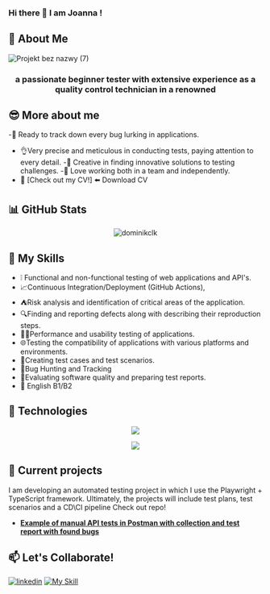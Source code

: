 ### Hi there 👋 I am Joanna !

<!--
**JkellerX/JkellerX** is a ✨ _special_ ✨ repository because its `README.md` (this file) appears on your GitHub profile.

Here are some ideas to get you started:

- 🔭 I’m currently working on ...
- 🌱 I’m currently learning ...
- 👯 I’m looking to collaborate on ...
- 🤔 I’m looking for help with ...
- 💬 Ask me about ...
- 📫 How to reach me: ...
- 😄 Pronouns: ...
- ⚡ Fun fact: ...
-->
## 📝 About Me
![Projekt bez nazwy (7)](https://github.com/DominikCLK/Demo-Bank-Project/assets/75272795/9563588c-8860-432a-a663-2039fb7ff604)

<div align="center">

</div>

<div align="center">

### a passionate beginner tester with extensive experience as a quality control technician in a renowned 


</div>

## 😎 More about me
-👀 Ready to track down every bug lurking in applications.
- 👌Very precise and meticulous in conducting tests, paying attention to every detail.
-🤔 Creative in finding innovative solutions to testing challenges.
-💖 Love working both in a team and independently.
- 📝 [Check out my CV!] ⬅️ Download CV
  

## 📊 GitHub Stats
<!-- Use spaces or &nbsp; to try centering the image -->
<p align="center">
  <img src="https://github-readme-stats.vercel.app/api?username=dominikclk&show_icons=true&locale=en" alt="dominikclk" />
</p>

## 🦾 My Skills
- ❕ Functional and non-functional testing of web applications and API's.
- 📈Continuous Integration/Deployment (GitHub Actions),
- ⛺Risk analysis and identification of critical areas of the application.
- 🔍Finding and reporting defects along with describing their reproduction steps.
- 🏃‍♂️Performance and usability testing of applications.
- 🌐Testing the compatibility of applications with various platforms and environments.
- 📑Creating test cases and test scenarios.
- 🐛Bug Hunting and Tracking
- 📰Evaluating software quality and preparing test reports.
- 👄 English B1/B2

## 🔧 Technologies

<p align="center">
  <a href="#">
    <img src="https://simpleskill.icons.workers.dev/svg?i=visualstudiocode,postman,html5,css3,githubactions,git,github,jira,api,docer," />
  </a>
</p>
<p align="center">
  <a href="#">
    <img src="https://simpleskill.icons.workers.dev/svg?i=windows11,googlechrome," />
  </a>
</p>

## 📂 Current projects

I am developing an automated testing project in which I use the Playwright + TypeScript framework. Ultimately, the projects will include test plans, test scenarios and a CD\CI pipeline
Check out repo! 
- [**Example of manual API tests in Postman with collection and test report with found bugs**](https://github.com/JkellerX/restful-booker-API-Tests)

## 📫 Let's Collaborate!
[![linkedin](https://simpleskill.icons.workers.dev/svg?i=linkedin)](https://www.linkedin.com/in/joanna-keller-1773822a1/) [![My Skill](https://skillicons.dev/icons?i=gmail&theme=light)](mailto:joannakeller01@gmail.com)
